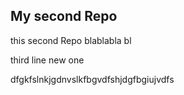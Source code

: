 ## My second Repo

this second Repo
blablabla bl 

third line new one 

dfgkfslnkjgdnvslkfbgvdfshjdgfbgiujvdfs
